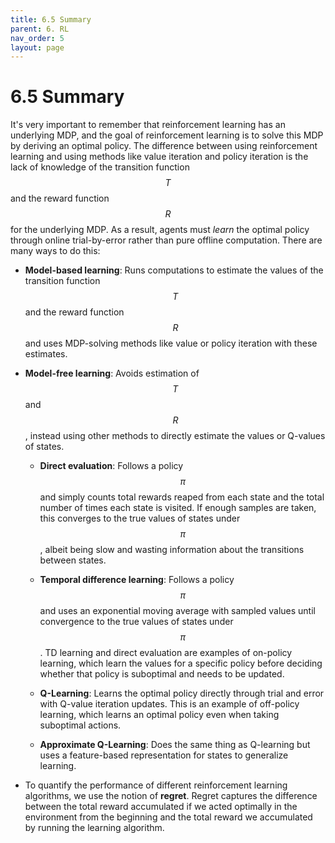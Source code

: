 ```yaml
---
title: 6.5 Summary
parent: 6. RL
nav_order: 5
layout: page
---
```


# 6.5 Summary

It's very important to remember that reinforcement learning has an underlying MDP, and the goal of reinforcement learning is to solve this MDP by deriving an optimal policy. The difference between using reinforcement learning and using methods like value iteration and policy iteration is the lack of knowledge of the transition function $$T$$ and the reward function $$R$$ for the underlying MDP. As a result, agents must *learn* the optimal policy through online trial-by-error rather than pure offline computation. There are many ways to do this:

- **Model-based learning**: Runs computations to estimate the values of the transition function $$T$$ and the reward function $$R$$ and uses MDP-solving methods like value or policy iteration with these estimates.
  
- **Model-free learning**: Avoids estimation of $$T$$ and $$R$$, instead using other methods to directly estimate the values or Q-values of states.
  
  - **Direct evaluation**: Follows a policy $$\pi$$ and simply counts total rewards reaped from each state and the total number of times each state is visited. If enough samples are taken, this converges to the true values of states under $$\pi$$, albeit being slow and wasting information about the transitions between states.
  
  - **Temporal difference learning**: Follows a policy $$\pi$$ and uses an exponential moving average with sampled values until convergence to the true values of states under $$\pi$$. TD learning and direct evaluation are examples of on-policy learning, which learn the values for a specific policy before deciding whether that policy is suboptimal and needs to be updated.
  
  - **Q-Learning**: Learns the optimal policy directly through trial and error with Q-value iteration updates. This is an example of off-policy learning, which learns an optimal policy even when taking suboptimal actions.
  
  - **Approximate Q-Learning**: Does the same thing as Q-learning but uses a feature-based representation for states to generalize learning.

- To quantify the performance of different reinforcement learning algorithms, we use the notion of **regret**. Regret captures the difference between the total reward accumulated if we acted optimally in the environment from the beginning and the total reward we accumulated by running the learning algorithm.
